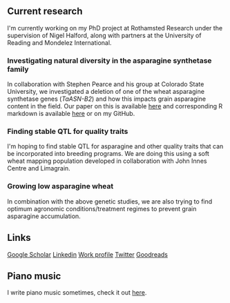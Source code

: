 ## Current research

I'm currently working on my PhD project at Rothamsted Research under the supervision of Nigel Halford, along with partners at the University of Reading and Mondelez International.

### Investigating natural diversity in the asparagine synthetase family

In collaboration with Stephen Pearce and his group at Colorado State University, we investigated a deletion of one of the wheat asparagine synthetase genes (*TaASN-B2*) and how this impacts grain asparagine content in the field. Our paper on this is available [here](https://bmcplantbiol.biomedcentral.com/articles/10.1186/s12870-021-03058-7) and corresponding R markdown is available [here](https://htmlpreview.github.io/?https://github.com/JosephOddy/TaASN-B2/blob/main/code/211228-TaASN-B2-figures.html) or on my GitHub.

### Finding stable QTL for quality traits

I'm hoping to find stable QTL for asparagine and other quality traits that can be incorporated into breeding programs. We are doing this using a soft wheat mapping population developed in collaboration with John Innes Centre and Limagrain.

### Growing low asparagine wheat

In combination with the above genetic studies, we are also trying to find optimum agronomic conditions/treatment regimes to prevent grain asparagine accumulation.

## Links

[Google Scholar](https://scholar.google.com/citations?user=C5t6-asAAAAJ&hl=en)
[Linkedin](https://www.linkedin.com/in/joseph-oddy-879561131/)
[Work profile](https://www.rothamsted.ac.uk/our-people/joseph-oddy#BIOGRAPHY-)
[Twitter](https://twitter.com/joeoddy)
[Goodreads](https://www.goodreads.com/user/show/127398173-joseph-oddy)

## Piano music

I write piano music sometimes, check it out [here](https://github.com/JosephOddy/PianoCompositions).
